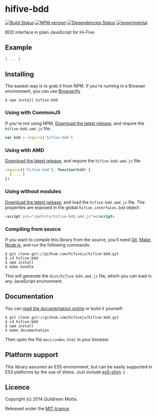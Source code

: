 hifive-bdd
==========

[![Build Status](https://secure.travis-ci.org/hifivejs/hifive-bdd.png?branch=master)](https://travis-ci.org/hifivejs/hifive-bdd)
[![NPM version](https://badge.fury.io/js/hifive-bdd.png)](http://badge.fury.io/js/hifive-bdd)
[![Dependencies Status](https://david-dm.org/hifivejs/hifive-bdd.png)](https://david-dm.org/hifivejs/hifive-bdd)
[![experimental](http://hughsk.github.io/stability-badges/dist/experimental.svg)](http://github.com/hughsk/stability-badges)


BDD interface in plain JavaScript for Hi-Five.


## Example

```js
( ... )
```


## Installing

The easiest way is to grab it from NPM. If you're running in a Browser
environment, you can use [Browserify][]

    $ npm install hifive-bdd


### Using with CommonJS

If you're not using NPM, [Download the latest release][release], and require
the `hifive-bdd.umd.js` file:

```js
var bdd = require('hifive-bdd')
```


### Using with AMD

[Download the latest release][release], and require the `hifive-bdd.umd.js`
file:

```js
require(['hifive-bdd'], function(bdd) {
  ( ... )
})
```


### Using without modules

[Download the latest release][release], and load the `hifive-bdd.umd.js`
file. The properties are exposed in the global `hifive.interfaces.bdd` object:

```html
<script src="/path/to/hifive-bdd.umd.js"></script>
```


### Compiling from source

If you want to compile this library from the source, you'll need [Git][],
[Make][], [Node.js][], and run the following commands:

    $ git clone git://github.com/hifivejs/hifive-bdd.git
    $ cd hifive-bdd
    $ npm install
    $ make bundle
    
This will generate the `dist/hifive-bdd.umd.js` file, which you can load in
any JavaScript environment.

    
## Documentation

You can [read the documentation online][docs] or build it yourself:

    $ git clone git://github.com/hifivejs/hifive-bdd.git
    $ cd hifive-bdd
    $ npm install
    $ make documentation

Then open the file `docs/index.html` in your browser.


## Platform support

This library assumes an ES5 environment, but can be easily supported in ES3
platforms by the use of shims. Just include [es5-shim][] :)


## Licence

Copyright (c) 2014 Quildreen Motta.

Released under the [MIT licence](https://github.com/hifivejs/hifive-bdd/blob/master/LICENCE).

<!-- links -->
[Fantasy Land]: https://github.com/fantasyland/fantasy-land
[Browserify]: http://browserify.org/
[Git]: http://git-scm.com/
[Make]: http://www.gnu.org/software/make/
[Node.js]: http://nodejs.org/
[es5-shim]: https://github.com/kriskowal/es5-shim
[docs]: http://hifivejs.github.io/hifive-bdd
<!-- [release: https://github.com/hifivejs/hifive-bdd/releases/download/v$VERSION/hifive-bdd-$VERSION.tar.gz] -->
[release]: https://github.com/hifivejs/hifive-bdd/releases/download/v0.1.0/hifive-bdd-0.1.0.tar.gz
<!-- [/release] -->
